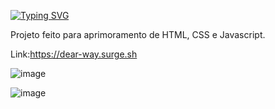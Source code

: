 [![Typing SVG](https://readme-typing-svg.herokuapp.com/?color=bada5f&size=35&center=true&vCenter=true&width=1000&lines=Lading+Page+Apple;Iphone+13+:%29)](https://git.io/typing-svg)

Projeto feito para aprimoramento de HTML, CSS e Javascript.

Link:https://dear-way.surge.sh

![image](https://user-images.githubusercontent.com/104532957/201392460-a12ef0c5-e221-4f86-95b0-8402e6329e71.png)

![image](https://user-images.githubusercontent.com/104532957/201392549-8acc82c2-63ff-4e19-aad4-cfc82ae952e5.png)
